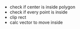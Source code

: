 - check if center is inside polygon
- check if every point is inside
- clip rect
- calc vector to move inside
